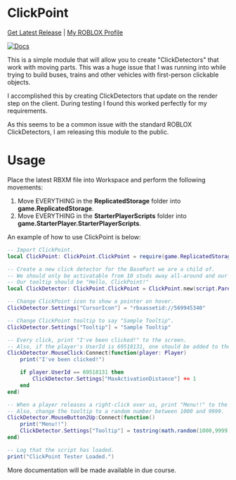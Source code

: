 # ClickPoint
[Get Latest Release](https://github.com/fnuerpod/ClickPoint/releases/latest) | [My ROBLOX Profile](https://roblox.com/users/69518131/profile)

[![Docs](https://github.com/fnuerpod/ClickPoint/actions/workflows/docs.yaml/badge.svg)](https://github.com/fnuerpod/ClickPoint/actions/workflows/docs.yaml)

This is a simple module that will allow you to create "ClickDetectors" that work with moving parts. This was a huge issue that I was running into while trying to build buses, trains and other vehicles with first-person clickable objects.

I accomplished this by creating ClickDetectors that update on the render step on the client. During testing I found this worked perfectly for my requirements.

As this seems to be a common issue with the standard ROBLOX ClickDetectors, I am releasing this module to the public.

# Usage
Place the latest RBXM file into Workspace and perform the following movements:
1. Move EVERYTHING in the **ReplicatedStorage** folder into **game.ReplicatedStorage**.
2. Move EVERYTHING in the **StarterPlayerScripts** folder into **game.StarterPlayer.StarterPlayerScripts**.
  
An example of how to use ClickPoint is below:
```lua
-- Import ClickPoint.
local ClickPoint: ClickPoint.ClickPoint = require(game.ReplicatedStorage.ClickPoint)

-- Create a new click detector for the BasePart we are a child of.
-- We should only be activatable from 10 studs away all-around and our cursor icon on hover should be Shrek.
-- Our tooltip should be "Hello, ClickPoint!"
local ClickDetector: ClickPoint.ClickPoint = ClickPoint.new(script.Parent, 10, "rbxassetid://1946950078", "Hello, ClickPoint!")

-- Change ClickPoint icon to show a pointer on hover.
ClickDetector.Settings["CursorIcon"] = "rbxassetid://569945340"

-- Change ClickPoint tooltip to say "Sample Tooltip".
ClickDetector.Settings["Tooltip"] = "Sample Tooltip"

-- Every click, print "I've been clicked!" to the screen.
-- Also, if the player's UserId is 69518131, one should be added to the MaxActivationDistance.
ClickDetector.MouseClick:Connect(function(player: Player)
	print("I've been clicked!")

	if player.UserId == 69518131 then
		ClickDetector.Settings["MaxActivationDistance"] += 1
	end
end)

-- When a player releases a right-click over us, print "Menu!!" to the console.
-- Also, change the tooltip to a random number between 1000 and 9999.
ClickDetector.MouseButton2Up:Connect(function()
	print("Menu!!")
	ClickDetector.Settings["Tooltip"] = tostring(math.random(1000,9999))
end)

-- Log that the script has loaded.
print("ClickPoint Tester Loaded.")
```

More documentation will be made available in due course.
